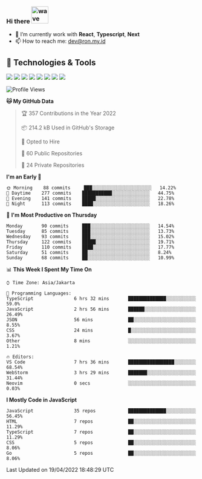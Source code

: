 ### Hi there <img src="https://i.ibb.co/q0Hx1KK/wave.gif" alt="wave" width="45px">

- 🌱 I’m currently work with **React**, **Typescript**, **Next**
- 📫 How to reach me: dev@ron.my.id

## 🔧 Technologies & Tools

![](https://img.shields.io/badge/OS-Linux-informational?style=flat&logo=linux&logoColor=white&color=2bbc8a)
![](https://img.shields.io/badge/OS-Windows-informational?style=flat&logo=windows&logoColor=white&color=2bbc8a)
![](https://img.shields.io/badge/Code-JavaScript-informational?style=flat&logo=javascript&logoColor=white&color=2bbc8a)
![](https://img.shields.io/badge/Code-Golang-informational?style=flat&logo=go&logoColor=white&color=2bbc8a)
![](https://img.shields.io/badge/Code-React-informational?style=flat&logo=react&logoColor=white&color=2bbc8a)
![](https://img.shields.io/badge/Code-Next-informational?style=flat&logo=next.js&logoColor=white&color=2bbc8a)
![](https://img.shields.io/badge/Shell-Bash-informational?style=flat&logo=gnu-bash&logoColor=white&color=2bbc8a)
![](https://img.shields.io/badge/Tools-Docker-informational?style=flat&logo=docker&logoColor=white&color=2bbc8a)

<!--START_SECTION:waka-->
![Profile Views](http://img.shields.io/badge/Profile%20Views-12-blue)

**🐱 My GitHub Data** 

> 🏆 357 Contributions in the Year 2022
 > 
> 📦 214.2 kB Used in GitHub's Storage 
 > 
> 💼 Opted to Hire
 > 
> 📜 60 Public Repositories 
 > 
> 🔑 24 Private Repositories  
 > 
**I'm an Early 🐤** 

```text
🌞 Morning    88 commits     ███░░░░░░░░░░░░░░░░░░░░░░   14.22% 
🌆 Daytime    277 commits    ███████████░░░░░░░░░░░░░░   44.75% 
🌃 Evening    141 commits    █████░░░░░░░░░░░░░░░░░░░░   22.78% 
🌙 Night      113 commits    ████░░░░░░░░░░░░░░░░░░░░░   18.26%

```
📅 **I'm Most Productive on Thursday** 

```text
Monday       90 commits     ███░░░░░░░░░░░░░░░░░░░░░░   14.54% 
Tuesday      85 commits     ███░░░░░░░░░░░░░░░░░░░░░░   13.73% 
Wednesday    93 commits     ███░░░░░░░░░░░░░░░░░░░░░░   15.02% 
Thursday     122 commits    █████░░░░░░░░░░░░░░░░░░░░   19.71% 
Friday       110 commits    ████░░░░░░░░░░░░░░░░░░░░░   17.77% 
Saturday     51 commits     ██░░░░░░░░░░░░░░░░░░░░░░░   8.24% 
Sunday       68 commits     ██░░░░░░░░░░░░░░░░░░░░░░░   10.99%

```


📊 **This Week I Spent My Time On** 

```text
⌚︎ Time Zone: Asia/Jakarta

💬 Programming Languages: 
TypeScript               6 hrs 32 mins       ██████████████░░░░░░░░░░░   59.0% 
JavaScript               2 hrs 56 mins       ██████░░░░░░░░░░░░░░░░░░░   26.49% 
JSON                     56 mins             ██░░░░░░░░░░░░░░░░░░░░░░░   8.55% 
CSS                      24 mins             █░░░░░░░░░░░░░░░░░░░░░░░░   3.67% 
Other                    8 mins              ░░░░░░░░░░░░░░░░░░░░░░░░░   1.21%

🔥 Editors: 
VS Code                  7 hrs 36 mins       █████████████████░░░░░░░░   68.54% 
WebStorm                 3 hrs 29 mins       ███████░░░░░░░░░░░░░░░░░░   31.44% 
Neovim                   0 secs              ░░░░░░░░░░░░░░░░░░░░░░░░░   0.03%

```

**I Mostly Code in JavaScript** 

```text
JavaScript               35 repos            ██████████████░░░░░░░░░░░   56.45% 
HTML                     7 repos             ██░░░░░░░░░░░░░░░░░░░░░░░   11.29% 
TypeScript               7 repos             ██░░░░░░░░░░░░░░░░░░░░░░░   11.29% 
CSS                      5 repos             ██░░░░░░░░░░░░░░░░░░░░░░░   8.06% 
Go                       5 repos             ██░░░░░░░░░░░░░░░░░░░░░░░   8.06%

```



 Last Updated on 19/04/2022 18:48:29 UTC
<!--END_SECTION:waka-->
